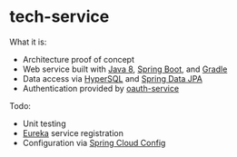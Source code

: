 # tech-service

What it is:
- Architecture proof of concept
- Web service built with [Java 8](http://www.oracle.com/technetwork/java/javase/overview/java8-2100321.html), [Spring Boot](http://projects.spring.io/spring-boot/), and [Gradle](https://gradle.org/)
- Data access via [HyperSQL](http://hsqldb.org/) and [Spring Data JPA](http://projects.spring.io/spring-data-jpa/)
- Authentication provided by [oauth-service](https://github.com/shaunnbarron/oauth-service)

Todo:
- Unit testing
- [Eureka](https://github.com/Netflix/eureka/wiki) service registration
- Configuration via [Spring Cloud Config](http://cloud.spring.io/spring-cloud-config/)


